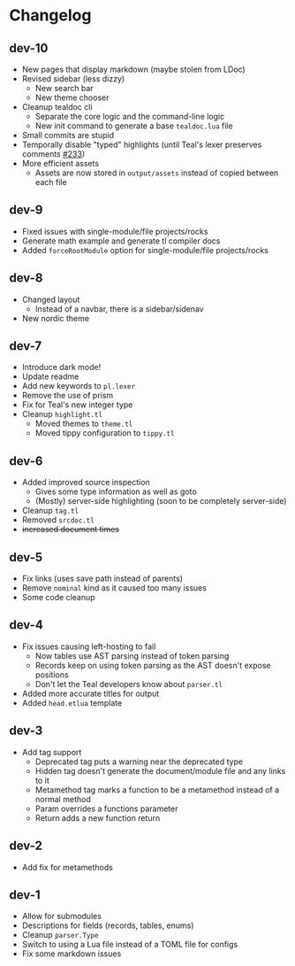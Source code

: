 # Changelog

## dev-10

* New pages that display markdown (maybe stolen from LDoc)
* Revised sidebar (less dizzy)
  * New search bar
  * New theme chooser
* Cleanup tealdoc cli
  * Separate the core logic and the command-line logic
  * New init command to generate a base `tealdoc.lua` file
* Small commits are stupid
* Temporally disable "typed" highlights (until Teal's lexer preserves comments [#233](https://github.com/teal-language/tl/issues/233#issuecomment-709385425))
* More efficient assets
  * Assets are now stored in `output/assets` instead of copied between each file

## dev-9

* Fixed issues with single-module/file projects/rocks
* Generate math example and generate tl compiler docs
* Added `forceRootModule` option for single-module/file projects/rocks

## dev-8

* Changed layout
  * Instead of a navbar, there is a sidebar/sidenav
* New nordic theme

## dev-7

* Introduce dark mode!
* Update readme
* Add new keywords to `pl.lexer`
* Remove the use of prism
* Fix for Teal's new integer type
* Cleanup `highlight.tl`
  * Moved themes to `theme.tl`
  * Moved tippy configuration to `tippy.tl`

## dev-6

* Added improved source inspection
  * Gives some type information as well as goto
  * (Mostly) server-side highlighting (soon to be completely server-side)
* Cleanup `tag.tl`
* Removed `srcdoc.tl`
* ~~increased document times~~

## dev-5

* Fix links (uses save path instead of parents)
* Remove `nominal` kind as it caused too many issues
* Some code cleanup

## dev-4

* Fix issues causing left-hosting to fail
  * Now tables use AST parsing instead of token parsing
  * Records keep on using token parsing as the AST doesn't expose positions
  * Don't let the Teal developers know about `parser.tl`
* Added more accurate titles for output
* Added `head.etlua` template

## dev-3

* Add tag support
  * Deprecated tag puts a warning near the deprecated type
  * Hidden tag doesn't generate the document/module file and any links to it
  * Metamethod tag marks a function to be a metamethod instead of a normal method
  * Param overrides a functions parameter
  * Return adds a new function return

## dev-2

* Add fix for metamethods

## dev-1

* Allow for submodules
* Descriptions for fields (records, tables, enums)
* Cleanup `parser.Type`
* Switch to using a Lua file instead of a TOML file for configs
* Fix some markdown issues
